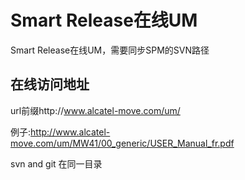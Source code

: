 # Smart Release在线UM
Smart Release在线UM，需要同步SPM的SVN路径

## 在线访问地址

url前缀http://www.alcatel-move.com/um/

例子:http://www.alcatel-move.com/um/MW41/00_generic/USER_Manual_fr.pdf

svn and git 在同一目录

